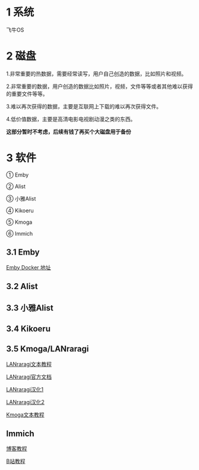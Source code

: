# 1 系统

飞牛OS

# 2 磁盘

1.非常重要的热数据，需要经常读写，用户自己创造的数据，比如照片和视频。

2.非常重要的数据，用户创造的数据比如照片，视频，文件等等或者其他难以获得的重要文件等等。

3.难以再次获得的数据，主要是互联网上下载的难以再次获得文件。

4.低价值数据，主要是高清电影电视剧动漫之类的东西。

**这部分暂时不考虑，后续有钱了再买个大磁盘用于备份**

# 3 软件

① Emby

② Alist

③ 小雅Alist

④ Kikoeru

⑤ Kmoga

⑥ Immich

## 3.1 Emby

[Emby Docker 地址](https://hub.docker.com/r/emby/embyserver)

## 3.2 Alist

## 3.3 小雅Alist

## 3.4 Kikoeru

## 3.5 Kmoga/LANraragi

[LANraragi文本教程](https://www.bilibili.com/read/cv21129589/)

[LANraragi官方文档](https://sugoi.gitbook.io/lanraragi/installing-lanraragi/docker)

[LANraragi汉化1](https://github.com/WindyCloudCute/LANraragi_Chinese)

[LANraragi汉化2](https://github.com/uparrows/LANraragi_cn)

[Kmoga文本教程](https://post.smzdm.com/p/a2x8qmeq/)

## Immich

[博客教程](https://www.himiku.com/archives/immich.html)

[B站教程](https://www.bilibili.com/video/BV1va2VYHEv7/?spm_id_from=333.788.recommend_more_video.13&vd_source=952758fa63b7ee05a576b21a9eba3e0b)
